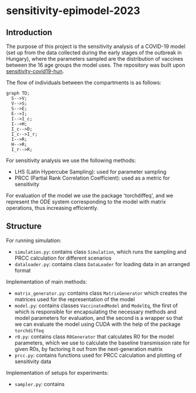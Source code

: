 # sensitivity-epimodel-2023


## Introduction
The purpose of this project is the sensitivity analysis of a COVID-19 model (set up from the data collected during the early stages of the outbreak in Hungary), where the parameters sampled are the distribution of vaccines between the 16 age groups the model uses. The repository was built upon [sensitivity-covid19-hun](https://gitlab.com/zsvizi/sensitivity-covid19-hun).

The flow of individuals between the compartments is as follows:
```mermaid
graph TD;
  S-->V;
  V-->S;
  S-->E;
  E-->I;
  I-->I_c;
  I-->H;
  I_c-->D;
  I_c-->I_r;
  I-->R;
  H-->R;
  I_r-->R;
```
For sensitivity analysis we use the following methods:
- LHS (Latin Hypercube Sampling): used for parameter sampling
- PRCC (Partial Rank Correlation Coefficient): used as a metric for sensitivity

For evaluation of the model we use the package 'torchdiffeq', and we represent the ODE system corresponding to the model with matrix operations, thus increasing efficiently.

## Structure
For running simulation:
- `simulation.py`: contains class `Simulation`, which runs the sampling and PRCC calculation for different scenarios
- `dataloader.py`: contains class `DataLoader` for loading data in an arranged format

Implementation of main methods:
- `matrix_generator.py`: contains class `MatrixGenerator` which creates the matrices used for the representation of the model
- `model.py`: contains classes `VaccinatedModel` and `ModelEq`, the first of which is responsible for encapsulating the necessary methods and model parameters for evaluation, and the second is a wrapper so that we can evaluate the model using CUDA with the help of the package `torchdiffeq` 
- `r0.py`: contains class `R0Generator` that calculates R0 for the model parameters, which we use to calculate the baseline transmission rate for given R0s, by factoring it out from the next-generation matrix 
- `prcc.py`: contains functions used for PRCC calculation and plotting of sensitivity data

Implementation of setups for experiments:
- `sampler.py`: contains 
